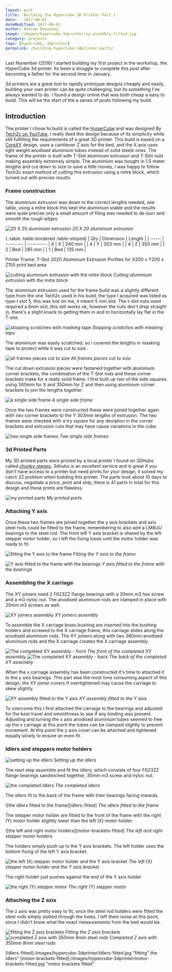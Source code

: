 ```yaml
---
layout: post
title:  Building the Hypercube 3D Printer Part 1
date:   2017-06-01
dateModified: 2017-06-01
author: Andrew Devanney
image: /images/hypercube-3dprinter/xy-assembly-fitted.jpg
category: projects
tags: [hypercube, 3dprinter]
permalink: /building-hypercube-3dprinter-part1/
---
```


Last November (2016) I started building my first project in the workshop, the HyperCube 3d printer. Its been a struggle to complete this post after becoming a father for the second time in January.

3d printers are a great tool to rapidly prototype designs cheaply and easily, building your own printer can be quite challenging, but its something I've always wanted to do. I found a design online that was both cheap a easy to build. This will be the start of the a series of posts following my build.
<!--more-->

## Introduction

The printer I chose to build is called the [HyperCube] and was designed By [Tech2c on YouTube], I really liked this design because of its simplicity while still fulfilling the requirements of a great 3D printer. This build is based on a [CoreXY] design, uses a cantilever Z axis for the bed, and the X axis uses light weight anodised aluminium tubes instead of solid steels ones. The frame of the printer is built with T-Slot aluminium extrusion and T-Slot nuts making assembly extremely simple. The aluminium was bought in 1.5 meter lengths and cut down to size to save a little money, I was happy to follow Tech2c exact method of cutting this extrusion using a mitre block, which turned out with precise results.

### Frame construction

The aluminium extrusion was down to the correct lengths needed, see table, using a mitre block this kept the aluminium stable and the results were quite precise only a small amount of filing was needed to de-burr and smooth the rough edges.

![20 X 20 aluminium extrusion][extrusion]
*20 X 20 aluminium extrusion*

{:.table .table-bordered .table-striped}
| Qty    | Dimension | Length   |
| :----: | :-------- | :---------
| 4      | X         | 340 mm   |
| 4      | Y         | 303 mm   |
| 4      | Z         | 350 mm   |
| 2      | Bed       | 285 mm   |
| 1      | Bed       | 135 mm   |

Printer Frame:
T-Slot 2020 Aluminium Extrusion Profiles for X200 x Y200 x Z155 print bed area

![cutting aluminium extrusion with the mitre block][cutting-setup]
*Cutting aluminium extrusion with the mitre block*

The aluminium extrusion used for the frame build was a slightly different type from the one Tech2c used in his build, the type I acquired was listed as type-I slot 5, this was lost on me, it meant 5 mm slot. The t-slot nuts used required a 6mm slot, this still works ok, however the nuts don't drop straight in, there's a slight knack to getting them in and to horizontally lay flat in the T-slot.

![stopping scratches with masking tape][protecting-with-tape]
*Stopping scratches with masking tape*

The aluminium was easily scratched, so i covered the lengths in masking tape to protect while it was cut to size.

![all frames pieces cut to size][cut-to-length]
*All frames pieces cut to size*

The cut down extrusion pieces were fastened together with aluminium corner brackets, the combination of the T-Slot nuts and these corner brackets make for a really solid frame. I first built up two of the side squares using 340mm for X and 350mm for Z and then using aluminium corner brackets to join the lengths together.

![a single side frame][single-frame]
*A single side frame*

Once the two frames were constructed these were joined together again with two corner brackets to the Y 303mm lengths of extrusion. The two frames were checked with a try square for any deviation in the corner brackets and extrusion cuts that may have cause variations in the cube.

![two single side frames][two-frames]
*Two single side frames*

### 3d Printed Parts

My 3D printed parts were printed by a local printer I found on 3DHubs called [chunky-steveo], 3dhubs is an excellent service and is great if you don't have access to a printer but need prints for your design, it solved my catch 22 problem when building this printer. The parts took about 10 days to discuss, negotiate a price, print and ship, there is 41 parts in total for this design and these prints are flawless.

![my printed parts][printed-parts]
*My printed parts*

### Attaching Y axis

Once these two frames are joined together the y axis brackets and axis steel rods could be fitted to the frame, remembering to also add a LM8UU bearings to the steel rod. The front left Y axis bracket is shared by the left stepper motor holder, so I left the fixing loose until the motor holder was ready to fit.

![fitting the Y axis to the frame][y-axis-and-xy-assembly]
*Fitting the Y axis to the frame*

![Y axis fitted to the frame with the bearings][y-axis-fitted]
*Y axis fitted to the frame with the bearings*

### Assembling the X carriage

The XY joiners need 2 F623ZZ flange bearings with a 20mm m3 hex screw and a m3 nyloc nut. The anodised aluminium rods are clamped in place with 20mm m3 screws as well.  

![XY joiners assembly][xy-joiners]
*XY joiners assembly*

To assemble the X carriage brass bushing are inserted into the bushing holders and screwed to the X carriage frame, this carriage slides along the anodised aluminium rods. The XY joiners along with two 360mm anodised aluminium rods and the X carriage creates the X carriage assembly.

![The completed XY assembly - front][xy-assembly-front]
*The front of the completed XY assembly*
![The completed XY assembly - back][xy-assembly-back]
*The back of the completed XY assembly*

When the x carriage assembly has been constructed it's time to attached it to the y axis bearings. This part was the most time consuming aspect of this design, the XY joiner covers if overtightened may cause the carriage to skew slightly.

![XY assembly fitted to the Y axis][xy-assembly-fitted]
*XY assembly fitted to the Y axis*

To overcome this I first attached the carriage to the bearings and adjusted for the best travel and smoothness to see if any binding was present. Adjusting and turning the x axis anodised aluminium tubes seemed to free up the x carriage at this point the tubes can be clamped slightly to prevent movement. At this point the y axis cover can be attached and tightened equally slowly to ensure an even fit.

### Idlers and steppers motor holders

![setting up the idlers][idlers-setup]
*Setting up the idlers*

The next step assemble and fit the idlers, which consists of four F623ZZ flange bearings sandwiched together, 35mm m3 screw and nyloc nut.

![the completed idlers][idlers]
*The completed idlers*

The idlers fit to the back of the frame with their bearings facing inwards.

![the idlers fitted to the frame][idlers-fitted]
*The idlers fitted to the frame*

The stepper motor holder are fitted to the front of the frame with the right (Y) motor holder slightly lower than the left (X) motor holder.

![the left and right motor holders][motor-brackets-fitted]
*The left and right stepper motor holders*

The holders simply push up to the Y axis brackets. The left holder uses the bottom fixing of the left Y axis bracket.

![the left (X) stepper motor holder and the Y axis bracket][x-motor-bracket-fitted]
*The left (X) stepper motor holder and the Y axis bracket*

The right holder just pushes against the end of the Y axis holder

![the right (Y) stepper motor][y-motor-bracket-fitted]
*The right (Y) stepper motor*


### Attaching the Z axis

The z axis was pretty easy to fit, once the steel rod holders were fitted the steel rods simply slotted through the holes, I left them loose at this point, since I didn't know what the exact measurements from the bed would be.

![fitting the Z axis brackets][z-axis-bracket-fitted]
*Fitting the Z axis brackets*
![completed Z axis with 350mm 8mm steel rods][z-axis-fitted]
*Completed Z axis with 350mm 8mm steel rods*


[HyperCube]: http://www.thingiverse.com/thing:1752766
[Tech2c on YouTube]: https://www.youtube.com/playlist?list=PLIaArjwViQRVAERWRrYfe9rtiwvvRGCzw
[CoreXY]: http://corexy.com/theory.html
[chunky-steveo]:https://www.3dhubs.com/manchester/hubs/chunky-steveo

[extrusion]:/images/hypercube-3dprinter/extrusion.jpg "20x20 aluminium extrusion"
[cutting-setup]:/images/hypercube-3dprinter/cutting-setup.jpg "cutting extrusion in mitre block"
[protecting-with-tape]:/images/hypercube-3dprinter/protecting-with-tape.jpg "protecting the aluminium with masking tape"
[cut-to-length]:/images/hypercube-3dprinter/extrusion-cut-down.jpg "extrusion cut to required lengths"
[single-frame]:/images/hypercube-3dprinter/single-frame.jpg "constructing a single side frame"
[two-frames]:/images/hypercube-3dprinter/two-frames.jpg "two side frames completed"
[printed-parts]:/images/hypercube-3dprinter/printed-parts.jpg "my printed parts"

[y-axis-fitted]:/images/hypercube-3dprinter/y-axis-fitted.jpg "y axis fitted to printer frame"
[y-axis-and-xy-assembly]:/images/hypercube-3dprinter/y-axis-and-xy-assembly.jpg "y axis and the xy joiner assembly"


[xy-joiners]:/images/hypercube-3dprinter/xy-joiners.jpg "making the xy joiners"
[xy-assembly-front]:/images/hypercube-3dprinter/xy-assembly-front.jpg "xy assembly assembled"
[xy-assembly-back]:/images/hypercube-3dprinter/xy-assembly-back.jpg "xy assembly assembled"
[xy-assembly-fitted]:/images/hypercube-3dprinter/xy-assembly-fitted.jpg "two side frames completed"

[idlers]:/images/hypercube-3dprinter/idlers.jpg "fitting the idlers"
[idlers-setup]:/images/hypercube-3dprinter/idlers-setup.jpg "making the idlers"
[idlers-fitted]:/images/hypercube-3dprinter/idlers-fitted.jpg "fitting" the idlers"
[motor-brackets-fitted]:/images/hypercube-3dprinter/motor-brackets-fitted.jpg "motor brackets fitted"

[y-motor-bracket-fitted]:/images/hypercube-3dprinter/y-motor-bracket-fitted.jpg "y axis stepper motor brackets (right side)"
[x-motor-bracket-fitted]:/images/hypercube-3dprinter/x-motor-bracket-fitted.jpg "x axis stepper motor brackets (left side)"
[z-axis-bracket-fitted]:/images/hypercube-3dprinter/z-axis-brackets-fitted.jpg "z axis bracket fitted"
[z-axis-fitted]:/images/hypercube-3dprinter/z-axis-fitted.jpg "z axis fitted"
